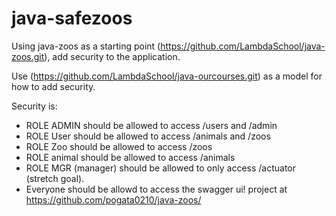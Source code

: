 # java-safezoos

Using java-zoos as a starting point (https://github.com/LambdaSchool/java-zoos.git), add security to the application. 

Use (https://github.com/LambdaSchool/java-ourcourses.git) as a model for how to add security.

Security is:
* ROLE ADMIN should be allowed to access /users and /admin
* ROLE User should be allowed to access /animals and /zoos
* ROLE Zoo should be allowed to access /zoos
* ROLE animal should be allowed to access /animals
* ROLE MGR (manager) should be allowed to only access /actuator (stretch goal).
* Everyone should be allowd to access the swagger ui!
project at https://github.com/pogata0210/java-zoos/
